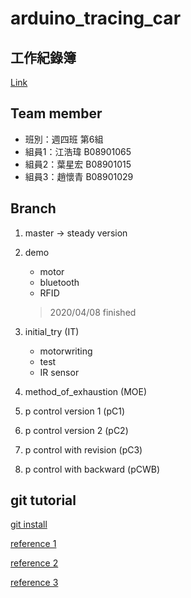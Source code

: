 # arduino_tracing_car

## 工作紀錄簿 

[Link](https://hackmd.io/@V1btMSjkRvKEsMbF1F9Cdg/Sk1B_CtII)  

## Team member

* 班別：週四班 第6組
* 組員1：江浩瑋 B08901065
* 組員2：葉星宏 B08901015
* 組員3：趙懷青 B08901029

## Branch

1. master -> steady version

2. demo
    * motor
    * bluetooth
    * RFID
    >  2020/04/08 finished

3. initial_try (IT)
    * motorwriting
    * test
    * IR sensor

4. method_of_exhaustion (MOE)

5. p control version 1 (pC1)

6. p control version 2 (pC2)

7. p control with revision (pC3)

8. p control with backward (pCWB)

## git tutorial

[git install](https://git-scm.com/)

[reference 1](https://progressbar.tw/posts/1)

[reference 2](https://blog.techbridge.cc/2018/01/17/learning-programming-and-coding-with-python-git-and-github-tutorial/)

[reference 3](https://tw.alphacamp.co/blog/git-github-version-control-guide)

